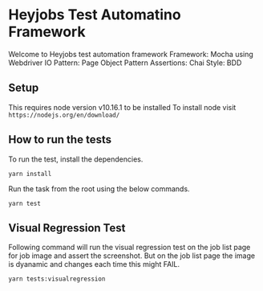 #  Heyjobs Test Automatino Framework
Welcome to Heyjobs test automation framework
Framework: Mocha using Webdriver IO
Pattern: Page Object Pattern
Assertions: Chai
Style: BDD

## Setup
This requires node version v10.16.1 to be installed 
To install node visit
```https://nodejs.org/en/download/```

## How to run the tests

To run the test, install the dependencies.

```
yarn install

```
Run the task from the root using the below commands.

```
yarn test

```
## Visual Regression Test
Following command will run the visual regression test 
on the job list page for job image and assert the screenshot. 
But on the job list page the image is dyanamic and changes each time this might FAIL.

```
yarn tests:visualregression
```